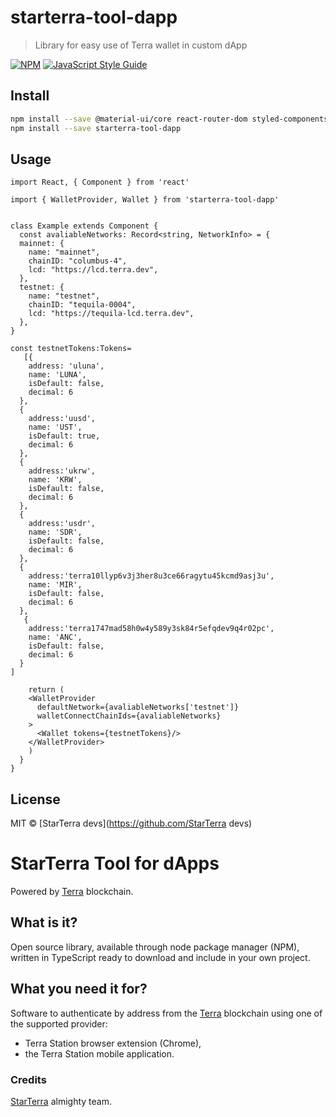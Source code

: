 # starterra-tool-dapp

> Library for easy use of Terra wallet in custom dApp

[![NPM](https://img.shields.io/npm/v/starterra-tool-dapp.svg)](https://www.npmjs.com/package/starterra-tool-dapp) [![JavaScript Style Guide](https://img.shields.io/badge/code_style-standard-brightgreen.svg)](https://standardjs.com)

## Install

```bash
npm install --save @material-ui/core react-router-dom styled-components
npm install --save starterra-tool-dapp
```

## Usage

```tsx
import React, { Component } from 'react'

import { WalletProvider, Wallet } from 'starterra-tool-dapp'


class Example extends Component {
  const avaliableNetworks: Record<string, NetworkInfo> = {
  mainnet: {
    name: "mainnet",
    chainID: "columbus-4",
    lcd: "https://lcd.terra.dev",
  },
  testnet: {
    name: "testnet",
    chainID: "tequila-0004",
    lcd: "https://tequila-lcd.terra.dev",
  },
}

const testnetTokens:Tokens= 
   [{
    address: 'uluna',
    name: 'LUNA',
    isDefault: false,
    decimal: 6
  },
  {
    address:'uusd',
    name: 'UST',
    isDefault: true,
    decimal: 6
  },
  {
    address:'ukrw',
    name: 'KRW',
    isDefault: false,
    decimal: 6
  },
  {
    address:'usdr',
    name: 'SDR',
    isDefault: false,
    decimal: 6
  },
  {
    address:'terra10llyp6v3j3her8u3ce66ragytu45kcmd9asj3u',
    name: 'MIR',
    isDefault: false,
    decimal: 6
  },
   {
    address:'terra1747mad58h0w4y589y3sk84r5efqdev9q4r02pc',
    name: 'ANC',
    isDefault: false,
    decimal: 6
  }
]

    return (
    <WalletProvider
      defaultNetwork={avaliableNetworks['testnet']}
      walletConnectChainIds={avaliableNetworks}
    >
      <Wallet tokens={testnetTokens}/>
    </WalletProvider>
    )
  }
}
```

## License

MIT © [StarTerra devs](https://github.com/StarTerra devs)

# StarTerra Tool for dApps

Powered by [Terra](https://www.terra.money/) blockchain.

## What is it?

Open source library, available through node package manager (NPM), written in TypeScript ready to download and include in your own project.

## What you need it for?

Software to authenticate by address from the [Terra](https://www.terra.money/) blockchain using one of the supported provider:

- Terra Station browser extension (Chrome),
- the Terra Station mobile application.

### Credits

[StarTerra](https://starterra.io/) almighty team.
